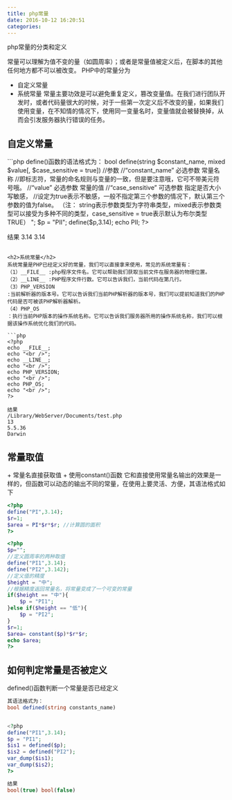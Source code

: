 ```yaml
---
title: php常量
date: 2016-10-12 16:20:51
categories:
---
```

php常量的分类和定义
<!-- more -->
常量可以理解为值不变的量（如圆周率）；或者是常量值被定义后，在脚本的其他任何地方都不可以被改变。
PHP中的常量分为
+ 自定义常量
+ 系统常量
常量主要功效是可以避免重复定义，篡改变量值。在我们进行团队开发时，或者代码量很大的时候，对于一些第一次定义后不改变的量，如果我们使用变量，在不知情的情况下，使用同一变量名时，变量值就会被替换掉，从而会引发服务器执行错误的任务。

<h2>自定义常量</h2>
```php
define()函数的语法格式为：
bool define(string $constant_name, mixed $value[, $case_sensitive = true])
//参数
//“constant_name”  必选参数 常量名称
//即标志符，常量的命名规则与变量的一致，但是要注意哦，它可不带美元符号哦。
//“value”          必选参数 常量的值
//“case_sensitive” 可选参数 指定是否大小写敏感，
//设定为true表示不敏感，一般不指定第三个参数的情况下，默认第三个参数的值为false。
（注： string表示参数类型为字符串类型，mixed表示参数类型可以接受为多种不同的类型，case_sensitive = true表示默认为布尔类型TRUE）

<?php
define("PI",3.14);
echo PI;
echo "<br />";

$p = "PII";
define($p,3.14);
echo PII;
?>

结果
3.14
3.14
```

<h2>系统常量</h2>
系统常量是PHP已经定义好的常量，我们可以直接拿来使用，常见的系统常量有：
（1）__FILE__ :php程序文件名。它可以帮助我们获取当前文件在服务器的物理位置。
（2）__LINE__ :PHP程序文件行数。它可以告诉我们，当前代码在第几行。
（3）PHP_VERSION
:当前解析器的版本号。它可以告诉我们当前PHP解析器的版本号，我们可以提前知道我们的PHP代码是否可被该PHP解析器解析。
（4）PHP_OS
：执行当前PHP版本的操作系统名称。它可以告诉我们服务器所用的操作系统名称，我们可以根据该操作系统优化我们的代码。

```php
<?php
echo __FILE__;
echo "<br />";
echo __LINE__;
echo "<br />";
echo PHP_VERSION;
echo "<br />";
echo PHP_OS;
echo "<br />";
?>

结果
/Library/WebServer/Documents/test.php
13
5.5.36
Darwin
```

<h2>常量取值</h2>
+ 常量名直接获取值
+ 使用constant()函数
它和直接使用常量名输出的效果是一样的，但函数可以动态的输出不同的常量，在使用上要灵活、方便，其语法格式如下

```php
<?php
define("PI",3.14);
$r=1;
$area = PI*$r*$r; //计算圆的面积
?>

<?php 
$p="";
//定义圆周率的两种取值
define("PI1",3.14);
define("PI2",3.142);
//定义值的精度
$height = "中";
//根据精度返回常量名，将常量变成了一个可变的常量
if($height == "中"){
    $p = "PI1";
}else if($height == "低"){
	$p = "PI2";
}
$r=1;
$area= constant($p)*$r*$r;
echo $area;
?>
```

<h2>如何判定常量是否被定义</h2>
defined()函数判断一个常量是否已经定义

```php
其语法格式为：
bool defined(string constants_name)


<?php 
define("PI1",3.14);
$p = "PI1";
$is1 = defined($p);
$is2 = defined("PI2");
var_dump($is1);
var_dump($is2);
?>

结果
bool(true) bool(false)
```


<!--<img src="/images/6.png" width="800" height="263" />-->
<!--<font color=#FF6666></font>-->
